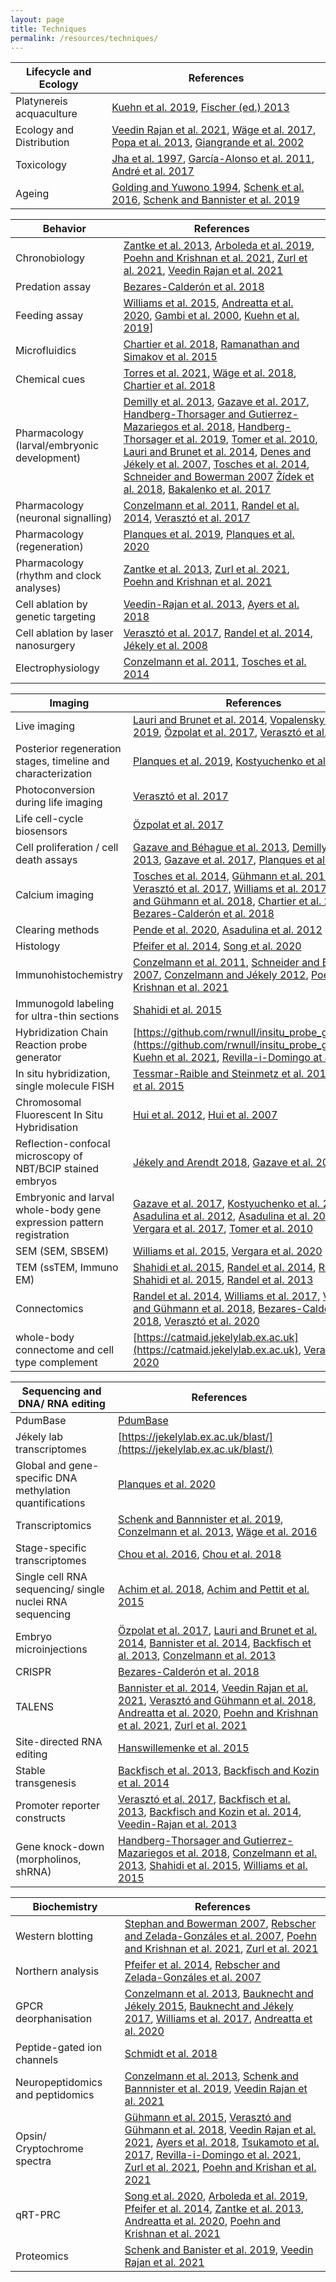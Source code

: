 ```yaml
---
layout: page
title: Techniques
permalink: /resources/techniques/
---
```



| Lifecycle and Ecology | References |
| ----------- | -------------- |
| Platynereis acquaculture | [Kuehn et al. 2019](https://journals.plos.org/plosone/article?id=10.1371/journal.pone.0226156), [Fischer (ed.) 2013](https://www.amazon.co.uk/Helgoland-Manual-Animal-Development-Invertebrates/dp/3899371615) |
| Ecology and Distribution | [Veedin Rajan et al. 2021](https://www.nature.com/articles/s41559-020-01356-1), [Wäge et al. 2017](https://link.springer.com/article/10.1007/s00227-017-3222-x), [Popa et al. 2013](https://onlinelibrary.wiley.com/doi/abs/10.1002/jez.1835), [Giangrande et al. 2002](https://onlinelibrary.wiley.com/doi/abs/10.1002/jez.1835) |
| Toxicology | [Jha et al. 1997](https://pubmed.ncbi.nlm.nih.gov/9268043/), [García-Alonso et al. 2011](https://pubmed.ncbi.nlm.nih.gov/21642012/), [André et al. 2017](https://pubmed.ncbi.nlm.nih.gov/28535483/) |
| Ageing | [Golding and Yuwono 1994](https://www.pnas.org/content/91/25/11777), [Schenk et al. 2016](https://elifesciences.org/articles/17126), [Schenk and Bannister et al. 2019](https://elifesciences.org/articles/41556) |

| Behavior | References |
| ----------- | -------------- |
| Chronobiology | [Zantke et al. 2013](https://www.sciencedirect.com/science/article/pii/S2211124713004725?via%3Dihub), [Arboleda et al. 2019](https://www.frontiersin.org/articles/10.3389/fphys.2019.00900/full), [Poehn and Krishnan et al. 2021](https://doi.org/10.1101/2021.04.16.439809), [Zurl et al. 2021](https://doi.org/10.1101/2021.04.16.440114), [Veedin Rajan et al. 2021](https://www.nature.com/articles/s41559-020-01356-1) |
| Predation assay | [Bezares-Calderón et al. 2018](https://elifesciences.org/articles/36262) |
| Feeding assay | [Williams et al. 2015](https://frontiersinzoology.biomedcentral.com/articles/10.1186/s12983-014-0093-6), [Andreatta et al. 2020](https://www.pnas.org/content/117/2/1097.long), [Gambi et al. 2000](https://www.tandfonline.com/doi/abs/10.1080/00785326.2000.10409449), [Kuehn et al. 2019](https://journals.plos.org/plosone/article?id=10.1371/journal.pone.0226156)] |
| Microfluidics | [Chartier et al. 2018](https://royalsocietypublishing.org/doi/10.1098/rsob.180139), [Ramanathan and Simakov et al. 2015](https://journals.plos.org/plosone/article?id=10.1371/journal.pone.0140553) |
| Chemical cues |  [Torres et al. 2021](https://advances.sciencemag.org/content/7/11/eabf2704), [Wäge et al. 2018](https://www.sciencedirect.com/science/article/abs/pii/S0272771416305418), [Chartier et al. 2018](https://royalsocietypublishing.org/doi/10.1098/rsob.180139) |
| Pharmacology (larval/embryonic development) | [Demilly et al. 2013](https://www.nature.com/articles/ncomms2915), [Gazave et al. 2017](https://royalsocietypublishing.org/doi/full/10.1098/rsob.160242), [Handberg-Thorsager and Gutierrez-Mazariegos et al. 2018](https://advances.sciencemag.org/content/4/2/eaao1261), [Handberg-Thorsager et al. 2019](https://link.springer.com/protocol/10.1007%2F978-1-4939-9585-1_14), [Tomer et al. 2010](https://www.cell.com/cell/fulltext/S0092-8674(10)00891-3?_returnURL=https%3A%2F%2Flinkinghub.elsevier.com%2Fretrieve%2Fpii%2FS0092867410008913%3Fshowall%3Dtrue), [Lauri and Brunet et al. 2014](https://science.sciencemag.org/content/345/6202/1365.long), [Denes and Jékely et al. 2007](https://www.cell.com/cell/fulltext/S0092-8674(07)00326-1?_returnURL=https%3A%2F%2Flinkinghub.elsevier.com%2Fretrieve%2Fpii%2FS0092867407003261%3Fshowall%3Dtrue), [Tosches et al. 2014](https://www.cell.com/cell/fulltext/S0092-8674(14)00992-1?_returnURL=https%3A%2F%2Flinkinghub.elsevier.com%2Fretrieve%2Fpii%2FS0092867414009921%3Fshowall%3Dtrue), [Schneider and Bowerman 2007](https://www.sciencedirect.com/science/article/pii/S1534580707001979?via%3Dihub) [Žídek et al. 2018](https://evodevojournal.biomedcentral.com/articles/10.1186/s13227-018-0100-7), [Bakalenko et al. 2017](https://link.springer.com/article/10.1134/S106236041703002X) |
| Pharmacology (neuronal signalling)  | [Conzelmann et al. 2011](https://www.pnas.org/content/108/46/E1174.long), [Randel et al. 2014](https://elifesciences.org/articles/02730), [Verasztó et al. 2017](https://elifesciences.org/articles/26000) |
| Pharmacology (regeneration) | [Planques et al. 2019](https://www.sciencedirect.com/science/article/pii/S0012160618304536?via%3Dihub), [Planques et al. 2020](https://www.biorxiv.org/content/10.1101/2020.11.13.381673v1)  |
| Pharmacology (rhythm and clock analyses)  | [Zantke et al. 2013](https://www.sciencedirect.com/science/article/pii/S2211124713004725?via%3Dihub), [Zurl et al. 2021](https://doi.org/10.1101/2021.04.16.440114), [Poehn and Krishnan et al. 2021](https://doi.org/10.1101/2021.04.16.439809) |
| Cell ablation by genetic targeting  | [Veedin-Rajan et al. 2013](https://journals.plos.org/plosone/article?id=10.1371/journal.pone.0075811), [Ayers et al. 2018](https://doi.org/10.1186/s12915-018-0505-8) |
| Cell ablation by laser nanosurgery | [Verasztó et al. 2017](https://elifesciences.org/articles/26000), [Randel et al. 2014](https://elifesciences.org/articles/02730), [Jékely et al. 2008](https://www.nature.com/articles/nature07590) |
| Electrophysiology | [Conzelmann et al. 2011](https://www.pnas.org/content/early/2011/10/11/1109085108), [Tosches et al. 2014](http://www.cell.com/cell/retrieve/pii/S0092867414009921?_returnURL=https%3A%2F%2Flinkinghub.elsevier.com%2Fretrieve%2Fpii%2FS0092867414009921%3Fshowall%3Dtrue) |


| Imaging | References |
| ----------- | -------------- |
| Live imaging | [Lauri and Brunet et al. 2014](https://science.sciencemag.org/content/345/6202/1365.long), [Vopalensky et al. 2019](https://bmcbiol.biomedcentral.com/articles/10.1186/s12915-019-0705-x), [Özpolat et al. 2017](https://elifesciences.org/articles/30463), [Verasztó et al. 2017](https://elifesciences.org/articles/26000) |
| Posterior regeneration stages, timeline and characterization | [Planques et al. 2019](https://www.sciencedirect.com/science/article/pii/S0012160618304536?via%3Dihub), [Kostyuchenko et al. 2018](https://anatomypubs.onlinelibrary.wiley.com/doi/full/10.1002/dvdy.7) |
| Photoconversion during life imaging | [Verasztó et al. 2017](https://elifesciences.org/articles/26000) |
| Life cell-cycle biosensors | [Özpolat et al. 2017](https://elifesciences.org/articles/30463) |
| Cell proliferation / cell death assays| [Gazave and Béhague et al. 2013](https://www.sciencedirect.com/science/article/pii/S0012160613003813), [Demilly et al. 2013](https://www.nature.com/articles/ncomms2915), [Gazave et al. 2017](https://royalsocietypublishing.org/doi/full/10.1098/rsob.160242), [Planques et al. 2019](https://www.sciencedirect.com/science/article/pii/S0012160618304536?via%3Dihub) |
| Calcium imaging  | [Tosches et al. 2014](https://www.cell.com/cell/fulltext/S0092-8674(14)00992-1?_returnURL=https%3A%2F%2Flinkinghub.elsevier.com%2Fretrieve%2Fpii%2FS0092867414009921%3Fshowall%3Dtrue), [Gühmann et al. 2015](https://www.cell.com/current-biology/fulltext/S0960-9822(15)00820-9?_returnURL=https%3A%2F%2Flinkinghub.elsevier.com%2Fretrieve%2Fpii%2FS0960982215008209%3Fshowall%3Dtrue), [Verasztó et al. 2017](https://elifesciences.org/articles/26000), [Williams et al. 2017](https://elifesciences.org/articles/26349), [Verasztó and Gühmann et al. 2018](https://elifesciences.org/articles/36440), [Chartier et al. 2018](https://royalsocietypublishing.org/doi/10.1098/rsob.180139?url_ver=Z39.88-2003&rfr_id=ori:rid:crossref.org&rfr_dat=cr_pub%20%200pubmed), [Bezares-Calderón et al. 2018](https://elifesciences.org/articles/36262) |
| Clearing methods  | [Pende et al. 2020](https://pubmed.ncbi.nlm.nih.gov/32523996/), [Asadulina et al. 2012](https://pubmed.ncbi.nlm.nih.gov/23199348/) |
| Histology | [Pfeifer et al. 2014](https://journals.plos.org/plosone/article?id=10.1371/journal.pone.0096702), [Song et al. 2020](https://www.ncbi.nlm.nih.gov/pmc/articles/PMC7771090/) |
| Immunohistochemistry | [Conzelmann et al. 2011](https://www.pnas.org/content/108/46/E1174.long), [Schneider and Bowerman 2007](https://www.sciencedirect.com/science/article/pii/S1534580707001979?via%3Dihub), [Conzelmann and Jékely 2012](https://evodevojournal.biomedcentral.com/articles/10.1186/2041-9139-3-23), [Poehn and Krishnan et al. 2021](https://doi.org/10.1101/2021.04.16.439809) |
| Immunogold labeling for ultra-thin sections   | [Shahidi et al. 2015](https://elifesciences.org/articles/11147) |
| Hybridization Chain Reaction probe generator  |  [https://github.com/rwnull/insitu_probe_generator](https://github.com/rwnull/insitu_probe_generator), [Kuehn et al. 2021](https://www.biorxiv.org/content/10.1101/2021.04.22.439825v1), [Revilla-i-Domingo at al, 2021](https://www.biorxiv.org/content/10.1101/2021.04.22.439825v1) |
| In situ hybridization, single molecule FISH  | [Tessmar-Raible  and Steinmetz et al. 2018](https://www.future-science.com/doi/10.2144/000112023?url_ver=Z39.88-2003&rfr_id=ori%3Arid%3Acrossref.org&rfr_dat=cr_pub++0pubmed), [Basin et al. 2015](https://evodevojournal.biomedcentral.com/articles/10.1186/s13227-015-0032-4#Sec2) |
| Chromosomal Fluorescent In Situ Hybridisation  | [Hui et al. 2012](https://academic.oup.com/mbe/article/29/1/157/1748459), [Hui et al. 2007](https://www.cambridge.org/core/journals/journal-of-the-marine-biological-association-of-the-united-kingdom/article/abs/duplication-of-the-ribosomal-gene-cluster-in-the-marine-polychaete-platynereis-dumerilii-correlates-with-its-polymorphism/EC0129385C928D0C9771F89F94756BC1) |
| Reflection-confocal microscopy of NBT/BCIP stained embryos | [Jékely and Arendt 2018](https://www.future-science.com/doi/10.2144/000112462), [Gazave et al. 2017](https://royalsocietypublishing.org/doi/full/10.1098/rsob.160242) |
|  Embryonic and larval whole-body gene expression pattern registration | [Gazave et al. 2017](https://royalsocietypublishing.org/doi/full/10.1098/rsob.160242#d3e3337), [Kostyuchenko et al. 2018](https://anatomypubs.onlinelibrary.wiley.com/doi/full/10.1002/dvdy.7), [Asadulina et al. 2012](https://evodevojournal.biomedcentral.com/articles/10.1186/2041-9139-3-27), [Asadulina et al. 2015](https://bmcbioinformatics.biomedcentral.com/articles/10.1186/s12859-015-0652-7), [Vergara et al. 2017](https://www.pnas.org/content/114/23/5878.short), [Tomer et al. 2010](https://pubmed.ncbi.nlm.nih.gov/20813265/) |
| SEM (SEM, SBSEM)  | [Williams et al. 2015](https://frontiersinzoology.biomedcentral.com/articles/10.1186/s12983-014-0093-6), [Vergara et al. 2020](https://www.biorxiv.org/content/10.1101/2020.02.26.961037v1) |
| TEM (ssTEM, Immuno EM) | [Shahidi et al. 2015](https://elifesciences.org/articles/11147), [Randel et al. 2014](https://elifesciences.org/articles/02730), [Randel and Shahidi et al. 2015](https://elifesciences.org/articles/08069), [Randel et al. 2013](https://academic.oup.com/icb/article/53/1/7/628885) |
| Connectomics | [Randel et al. 2014](https://elifesciences.org/articles/02730), [Williams et al. 2017](https://elifesciences.org/articles/26349), [Verasztó and Gühmann et al. 2018](https://elifesciences.org/articles/36440), [Bezares-Calderón et al. 2018](https://elifesciences.org/articles/36262), [Verasztó et al. 2020](https://www.biorxiv.org/content/10.1101/2020.08.21.260984v2) |
| whole-body connectome and cell type complement  | [https://catmaid.jekelylab.ex.ac.uk](https://catmaid.jekelylab.ex.ac.uk), [Verasztó et al. 2020](https://www.biorxiv.org/content/10.1101/2020.08.21.260984v2) |



| Sequencing and DNA/ RNA editing | References |
| ----------- | -------------- |
| PdumBase | [PdumBase](https://eur03.safelinks.protection.outlook.com/?url=https%3A%2F%2Fpdumbase2020.icob.sinica.edu.tw%2Fplatynereis&amp;data=05%7C01%7Cnr479%40universityofcambridgecloud.onmicrosoft.com%7Ce4a7767a1ef34e4a8d5d08da8b2b04a1%7C49a50445bdfa4b79ade3547b4f3986e9%7C0%7C0%7C637975316392209159%7CUnknown%7CTWFpbGZsb3d8eyJWIjoiMC4wLjAwMDAiLCJQIjoiV2luMzIiLCJBTiI6Ik1haWwiLCJXVCI6Mn0%3D%7C2000%7C%7C%7C&amp;sdata=o3D%2B%2FjhW9ivb50v953uqS%2FqEXCXIywSC4jcVYZrRfsI%3D&amp;reserved=0) |
| Jékely lab transcriptomes | [https://jekelylab.ex.ac.uk/blast/](https://jekelylab.ex.ac.uk/blast/) |
| Global and gene-specific DNA methylation quantifications  | [Planques et al. 2020](https://www.biorxiv.org/content/10.1101/2020.11.13.381673v1) |
| Transcriptomics | [Schenk and Bannnister et al. 2019](https://elifesciences.org/articles/41556), [Conzelmann et al. 2013](https://bmcgenomics.biomedcentral.com/articles/10.1186/1471-2164-14-906), [Wäge et al. 2016](https://www.sciencedirect.com/science/article/abs/pii/S014765131530124X) |
| Stage-specific transcriptomes | [Chou et al. 2016](https://bmcgenomics.biomedcentral.com/articles/10.1186/s12864-016-2860-6), [Chou et al. 2018](https://bmcgenomics.biomedcentral.com/articles/10.1186/s12864-018-4987-0) |
| Single cell RNA sequencing/ single nuclei RNA sequencing | [Achim et al. 2018](https://academic.oup.com/mbe/article/35/5/1047/4823215), [Achim  and Pettit et al. 2015](https://www.nature.com/articles/nbt.3209) |
| Embryo microinjections | [Özpolat et al. 2017](https://elifesciences.org/articles/30463), [Lauri and Brunet et al. 2014](https://science.sciencemag.org/content/345/6202/1365.long), [Bannister et al. 2014](https://www.genetics.org/content/197/1/77.long), [Backfisch et al. 2013](https://www.pnas.org/content/110/1/193.long), [Conzelmann et al. 2013](https://www.pnas.org/content/110/20/8224.long) |
| CRISPR | [Bezares-Calderón et al. 2018](https://elifesciences.org/articles/36262) |
| TALENS | [Bannister et al. 2014](https://www.genetics.org/content/197/1/77.long), [Veedin Rajan et al. 2021](https://www.nature.com/articles/s41559-020-01356-1), [Verasztó and Gühmann et al. 2018](https://elifesciences.org/articles/36440), [Andreatta et al. 2020](https://www.pnas.org/content/117/2/1097.long), [Poehn and Krishnan et al. 2021](https://doi.org/10.1101/2021.04.16.439809), [Zurl et al. 2021](https://doi.org/10.1101/2021.04.16.440114) |
| Site-directed RNA editing | [Hanswillemenke et al. 2015](https://pubs.acs.org/doi/10.1021/jacs.5b10216) |
| Stable transgenesis | [Backfisch et al. 2013](https://www.pnas.org/content/110/1/193.long), [Backfisch and Kozin et al. 2014](https://journals.plos.org/plosone/article?id=10.1371/journal.pone.0093076) |
| Promoter reporter constructs |  [Verasztó et al. 2017](https://elifesciences.org/articles/26000), [Backfisch et al. 2013](https://www.pnas.org/content/110/1/193.long), [Backfisch and Kozin et al. 2014](https://journals.plos.org/plosone/article?id=10.1371/journal.pone.0093076), [Veedin-Rajan et al. 2013](https://journals.plos.org/plosone/article?id=10.1371/journal.pone.0075811) |
| Gene knock-down (morpholinos, shRNA) | [Handberg-Thorsager and Gutierrez-Mazariegos et al. 2018](https://advances.sciencemag.org/content/4/2/eaao1261), [Conzelmann et al. 2013](https://www.pnas.org/content/110/20/8224.long), [Shahidi et al. 2015](https://elifesciences.org/articles/11147), [Williams et al. 2015](https://www.ncbi.nlm.nih.gov/pmc/articles/PMC4307165/#idm139842389694304title) |


| Biochemistry | References |
| ----------- | -------------- |
| Western blotting | [Stephan and Bowerman 2007](https://www.sciencedirect.com/science/article/pii/S1534580707001979), [Rebscher and Zelada-Gonzáles et al. 2007](https://www.sciencedirect.com/science/article/pii/S0012160607002461#!), [Poehn and Krishnan et al. 2021](https://doi.org/10.1101/2021.04.16.439809), [Zurl et al. 2021](https://doi.org/10.1101/2021.04.16.440114) |
| Northern analysis | [Pfeifer et al. 2014](https://journals.plos.org/plosone/article?id=10.1371/journal.pone.0096702), [Rebscher and Zelada-Gonzáles et al. 2007](https://www.sciencedirect.com/science/article/pii/S0012160607002461#!) |
| GPCR deorphanisation | [Conzelmann et al. 2013](https://www.pnas.org/content/110/20/8224.long), [Bauknecht and Jékely 2015](https://www.cell.com/cell-reports/fulltext/S2211-1247(15)00678-6?_returnURL=https%3A%2F%2Flinkinghub.elsevier.com%2Fretrieve%2Fpii%2FS2211124715006786%3Fshowall%3Dtrue), [Bauknecht and Jékely 2017](https://bmcbiol.biomedcentral.com/articles/10.1186/s12915-016-0341-7), [Williams et al. 2017](https://elifesciences.org/articles/26349), [Andreatta et al. 2020](https://www.pnas.org/content/117/2/1097.long) |
| Peptide-gated ion channels | [Schmidt et al. 2018](https://faseb.onlinelibrary.wiley.com/doi/full/10.1096/fj.201800274R) |
| Neuropeptidomics and peptidomics | [Conzelmann et al. 2013](https://bmcgenomics.biomedcentral.com/articles/10.1186/1471-2164-14-906), [Schenk and Bannnister et al. 2019](https://elifesciences.org/articles/41556), [Veedin Rajan et al. 2021](https://www.nature.com/articles/s41559-020-01356-1) |
| Opsin/ Cryptochrome spectra | [Gühmann et al. 2015](https://www.cell.com/current-biology/fulltext/S0960-9822(15)00820-9?_returnURL=https%3A%2F%2Flinkinghub.elsevier.com%2Fretrieve%2Fpii%2FS0960982215008209%3Fshowall%3Dtrue), [Verasztó and Gühmann et al. 2018](https://elifesciences.org/articles/36440), [Veedin Rajan et al. 2021](https://www.nature.com/articles/s41559-020-01356-1), [Ayers et al. 2018](https://doi.org/10.1186/s12915-018-0505-8), [Tsukamoto et al. 2017](https://doi.org/10.1074/jbc.M117.793539), [Revilla-i-Domingo et al. 2021](https://doi.org/10.1101/2021.01.10.426124), [Zurl et al. 2021](https://doi.org/10.1101/2021.04.16.440114), [Poehn and Krishan et al. 2021](https://doi.org/10.1101/2021.04.16.439809) |
| qRT-PRC | [Song et al. 2020](https://www.ncbi.nlm.nih.gov/pmc/articles/PMC7771090/), [Arboleda et al. 2019](https://www.ncbi.nlm.nih.gov/pmc/articles/PMC6638195/), [Pfeifer et al. 2014](https://journals.plos.org/plosone/article?id=10.1371/journal.pone.0096702), [Zantke et al. 2013](https://www.sciencedirect.com/science/article/pii/S2211124713004725?via%3Dihub), [Andreatta et al. 2020](https://www.pnas.org/content/117/2/1097.long), [Poehn and Krishnan et al. 2021](https://doi.org/10.1101/2021.04.16.439809) |
| Proteomics | [Schenk and Banister et al. 2019](https://pubmed.ncbi.nlm.nih.gov/30767890/), [Veedin Rajan et al. 2021](https://pubmed.ncbi.nlm.nih.gov/30767890/) |
